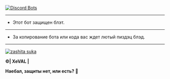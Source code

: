 [![Discord Bots](https://discordbots.org/api/widget/441667160025333762.svg)](https://discordbots.org/bot/441667160025333762)

------

- Этот бот защищен блэт.

-----

- За копирование бота или кода вас ждет лютый пиздэц блэд.

----

[![zashita suka](https://cdn.discordapp.com/attachments/419546915408052235/449931989869395978/Screenshot_2018-05-26-16-36-28.jpg)](https://cdn.discordapp.com/attachments/419546915408052235/449931989869395978/Screenshot_2018-05-26-16-36-28.jpg)

**©| XeVAL |**

**Наебал, защиты нет, или есть? 🤔**
